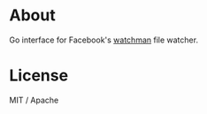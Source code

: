 # About

Go interface for Facebook's [watchman](https://facebook.github.io/watchman/) file watcher.

# License

MIT / Apache
